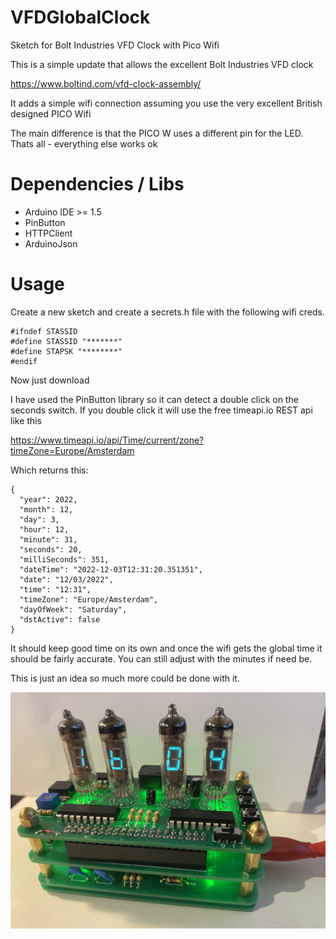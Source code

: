 # VFDGlobalClock

 Sketch for Bolt Industries VFD Clock with Pico Wifi

 This is a simple update that allows the excellent Bolt Industries VFD clock 

 https://www.boltind.com/vfd-clock-assembly/

 It adds a simple wifi connection assuming you use the very excellent British designed PICO Wifi

 The main difference is that the PICO W uses a different pin for the LED.  Thats all - everything else works ok



# Dependencies / Libs

* Arduino IDE >= 1.5
* PinButton 
* HTTPClient 
* ArduinoJson

# Usage

Create a new sketch and create a secrets.h file with the following wifi creds.

```
#ifndef STASSID
#define STASSID "*******"
#define STAPSK "********"
#endif
```

Now just download

I have used the PinButton library so it can detect a double click on the seconds switch.  If you double click it will use the free timeapi.io REST api like this 

https://www.timeapi.io/api/Time/current/zone?timeZone=Europe/Amsterdam

Which returns this:

```
{
  "year": 2022,
  "month": 12,
  "day": 3,
  "hour": 12,
  "minute": 31,
  "seconds": 20,
  "milliSeconds": 351,
  "dateTime": "2022-12-03T12:31:20.351351",
  "date": "12/03/2022",
  "time": "12:31",
  "timeZone": "Europe/Amsterdam",
  "dayOfWeek": "Saturday",
  "dstActive": false
}
```

It should keep good time on its own and once the wifi gets the global time it should be fairly accurate.  You can still adjust with the minutes if need be.

This is just an idea so much more could be done with it.

<img src='https://github.com/daverobertson63/VFDGlobalClock/blob/main/IMG_5377.JPG'/>
